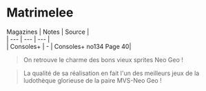 # Matrimelee

Magazines \| Notes \| Source \|  
\| --- \| --- \| --- \|  
\| Consoles+ \| - \| Consoles+ no134 Page 40\|

> On retrouve le charme des bons vieux sprites Neo Geo !

> La qualité de sa réalisation en fait l'un des meilleurs jeux de la ludothèque glorieuse de la paire MVS-Neo Geo !




